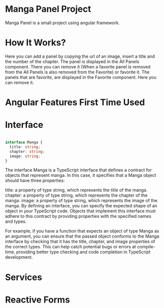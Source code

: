 # Manga Panel Project

Manga Panel is a small project using angular framework.

# How It Works?

Here you can add a panel by copying the url of an image, insert a title and the number of the chapter.
The panel is displayed in the All Panels component. There you can remove it (When a favorite panel is removed from the All Panels is also removed from the Favorite)
or favorite it.
The panels that are favorite, are displayed in the Favorite component. Here you can remove it.

# Angular Features First Time Used

# Interface

```typescript

interface Manga {
  title: string;
  chapter: string;
  image: string;
}

```

The interface Manga is a TypeScript interface that defines a contract for objects that represent manga. In this case, it specifies that a Manga object should have three properties:

title: a property of type string, which represents the title of the manga.
chapter: a property of type string, which represents the chapter of the manga.
image: a property of type string, which represents the image of the manga.
By defining an interface, you can specify the expected shape of an object in your TypeScript code. Objects that implement this interface must adhere to this contract by providing properties with the specified names and types.

For example, if you have a function that expects an object of type Manga as an argument, you can ensure that the passed object conforms to the Manga interface by checking that it has the title, chapter, and image properties of the correct types. This can help catch potential bugs or errors at compile-time, providing better type checking and code completion in TypeScript development.



# Services



# Reactive Forms





